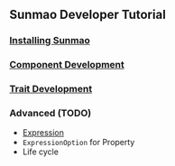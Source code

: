 ## Sunmao Developer Tutorial

### [Installing Sunmao](./install.md)

### [Component Development](./component.md)

### [Trait Development](./trait.md)

### Advanced (TODO)

- [Expression](./expression)
- `ExpressionOption` for Property
- Life cycle